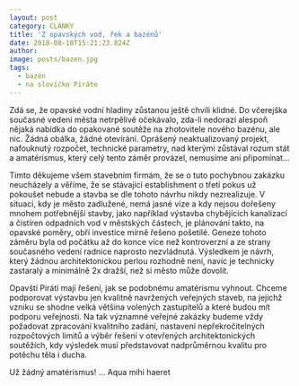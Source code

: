 ```yaml
---
layout: post
category: CLANKY
title: 'Z opavských vod, řek a bazénů'
date: 2018-08-10T15:21:23.824Z
author: 
image: posts/bazen.jpg
tags:
  - bazén
  - na slovíčko Piráte
---
```


Zdá se, že opavské vodní hladiny zůstanou ještě chvíli klidné. Do včerejška současné vedení města netrpělivě očekávalo, zda-li nedorazí alespoň nějaká nabídka do opakované soutěže na zhotovitele nového bazénu, ale nic. Žádná obálka, žádné otevírání. Oprášený neaktualizovaný projekt, nafouknutý rozpočet, technické parametry, nad kterými zůstával rozum stát a amatérismus, který celý tento záměr provázel, nemusíme ani připomínat...

Tímto děkujeme všem stavebním firmám, že se o tuto pochybnou zakázku neucházely a věříme, že se stávající establishment o třetí pokus už pokoušet nebude a stavba se dle tohoto návrhu nikdy nezrealizuje. V situaci, kdy je město zadlužené, nemá jasné vize a kdy nejsou dořešeny mnohem potřebnější stavby, jako například výstavba chybějících kanalizací a čistíren odpadních vod v městských částech, je plánování takto, na opavské poměry, obří investice mírně řešeno pošetilé. Geneze tohoto záměru byla od počátku až do konce více než kontroverzní a ze strany současného vedení radnice naprosto nezvládnutá. Výsledkem je návrh, který žádnou architektonickou perlou rozhodně není, navíc je technicky zastaralý a minimálně 2x dražší, než si město může dovolit.

Opavští Piráti mají řešení, jak se podobnému amatérismu vyhnout. Chceme podporovat výstavbu jen kvalitně navržených veřejných staveb, na jejichž vzniku se shodne velká většina volených zastupitelů a které budou mít podporu veřejnosti. Na tak významné veřejné zakázky budeme vždy požadovat zpracování kvalitního zadání, nastavení nepřekročitelných rozpočtových limitů a výběr řešení v otevřených architektonických soutěžích, kdy výsledek musí představovat nadprůměrnou kvalitu pro potěchu těla i ducha.

Už žádný amatérismus! … Aqua mihi haeret
